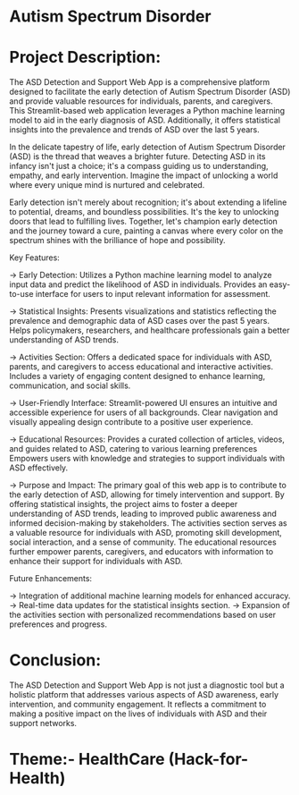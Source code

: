 # Autism Spectrum Disorder

# Project Description:

The ASD Detection and Support Web App is a comprehensive platform designed to facilitate the early detection of Autism Spectrum Disorder (ASD) and provide valuable resources for individuals, parents, and caregivers. This Streamlit-based web application leverages a Python machine learning model to aid in the early diagnosis of ASD. Additionally, it offers statistical insights into the prevalence and trends of ASD over the last 5 years.

In the delicate tapestry of life, early detection of Autism Spectrum Disorder (ASD) is the thread that weaves a brighter future. Detecting ASD in its infancy isn't just a choice; it's a compass guiding us to understanding, empathy, and early intervention. Imagine the impact of unlocking a world where every unique mind is nurtured and celebrated.

Early detection isn't merely about recognition; it's about extending a lifeline to potential, dreams, and boundless possibilities. It's the key to unlocking doors that lead to fulfilling lives. Together, let's champion early detection and the journey toward a cure, painting a canvas where every color on the spectrum shines with the brilliance of hope and possibility.

Key Features:

-> Early Detection:
Utilizes a Python machine learning model to analyze input data and predict the likelihood of ASD in individuals.
Provides an easy-to-use interface for users to input relevant information for assessment.

-> Statistical Insights:
Presents visualizations and statistics reflecting the prevalence and demographic data of ASD cases over the past 5 years.
Helps policymakers, researchers, and healthcare professionals gain a better understanding of ASD trends.

-> Activities Section:
Offers a dedicated space for individuals with ASD, parents, and caregivers to access educational and interactive activities.
Includes a variety of engaging content designed to enhance learning, communication, and 
social skills.

-> User-Friendly Interface:
Streamlit-powered UI ensures an intuitive and accessible experience for users of all backgrounds.
Clear navigation and visually appealing design contribute to a positive user experience.

-> Educational Resources:
Provides a curated collection of articles, videos, and guides related to ASD, catering to various learning preferences
Empowers users with knowledge and strategies to support individuals with ASD effectively.

-> Purpose and Impact:
The primary goal of this web app is to contribute to the early detection of ASD, allowing for timely intervention and support. By offering statistical insights, the project aims to foster a deeper understanding of ASD trends, leading to improved public awareness and informed decision-making by stakeholders.
The activities section serves as a valuable resource for individuals with ASD, promoting skill development, social interaction, and a sense of community. The educational resources further empower parents, caregivers, and educators with information to enhance their support for individuals with ASD.

Future Enhancements:

-> Integration of additional machine learning models for enhanced accuracy.
-> Real-time data updates for the statistical insights section.
-> Expansion of the activities section with personalized recommendations based on user preferences and progress.


# Conclusion:
The ASD Detection and Support Web App is not just a diagnostic tool but a holistic platform that addresses various aspects of ASD awareness, early intervention, and community engagement. It reflects a commitment to making a positive impact on the lives of individuals with ASD and their support networks.


# Theme:- HealthCare (Hack-for-Health)




